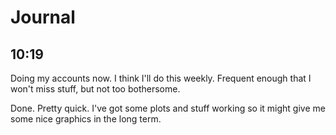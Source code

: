 # Journal
## 10:19
Doing my accounts now. I think I'll do this weekly. Frequent enough that I won't miss stuff, but not too bothersome.

Done. Pretty quick. I've got some plots and stuff working so it might give me some nice graphics in the long term.